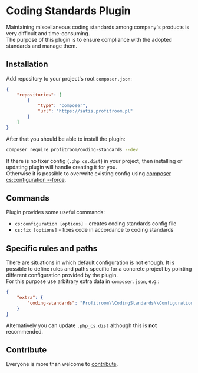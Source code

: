 # Coding Standards Plugin

Maintaining miscellaneous coding standards among company's products is very difficult and time-consuming.  
The purpose of this plugin is to ensure compliance with the adopted standards and manage them. 
  
## Installation

Add repository to your project's root `composer.json`:
```json
{
    "repositories": [
        {
            "type": "composer",
            "url": "https://satis.profitroom.pl"
        }
    ]
}
```
After that you should be able to install the plugin:
```bash
composer require profitroom/coding-standards --dev
```

If there is no fixer config (`.php_cs.dist`) in your project, then installing or updating plugin will handle creating it for you.   
Otherwise it is possible to overwrite existing config using [composer cs:configuration --force](#commands).  

## Commands

Plugin provides some useful commands:

- `cs:configuration [options]` - creates coding standards config file
- `cs:fix [options]` - fixes code in accordance to coding standards

## Specific rules and paths

There are situations in which default configuration is not enough. 
It is possible to define rules and paths specific for a concrete project by pointing different configuration 
provided by the plugin.  
For this purpose use arbitrary extra data in `composer.json`, e.g.: 
```json
{
    "extra": {
        "coding-standards": "Profitroom\\CodingStandards\\Configuration\\CsPlugin"
    }
}
```

Alternatively you can update `.php_cs.dist` although this is **not** recommended.

## Contribute

Everyone is more than welcome to [contribute](CONTRIBUTING.md). 
